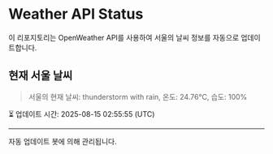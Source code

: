 
# Weather API Status

이 리포지토리는 OpenWeather API를 사용하여 서울의 날씨 정보를 자동으로 업데이트합니다.

## 현재 서울 날씨
> 서울의 현재 날씨: thunderstorm with rain, 온도: 24.76°C, 습도: 100%

⏳ 업데이트 시간: 2025-08-15 02:55:55 (UTC)

---
자동 업데이트 봇에 의해 관리됩니다.
